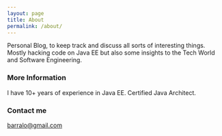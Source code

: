 ```yaml
---
layout: page
title: About
permalink: /about/
---
```


Personal Blog, to keep track and discuss all sorts of interesting things. Mostly hacking code on Java EE but also some insights to the Tech World and Software Engineering.

### More Information

I have 10+ years of experience in Java EE. Certified Java Architect.

### Contact me

[barralo@gmail.com](mailto:barralo@gmail.com)